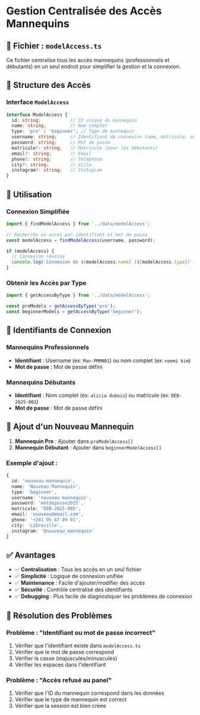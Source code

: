 # Gestion Centralisée des Accès Mannequins

## 📁 Fichier : `modelAccess.ts`

Ce fichier centralise tous les accès mannequins (professionnels et débutants) en un seul endroit pour simplifier la gestion et la connexion.

## 🔑 Structure des Accès

### Interface `ModelAccess`
```typescript
interface ModelAccess {
  id: string;           // ID unique du mannequin
  name: string;         // Nom complet
  type: 'pro' | 'beginner'; // Type de mannequin
  username: string;     // Identifiant de connexion (nom, matricule, ou username)
  password: string;     // Mot de passe
  matricule?: string;   // Matricule (pour les débutants)
  email?: string;       // Email
  phone?: string;       // Téléphone
  city?: string;        // Ville
  instagram?: string;   // Instagram
}
```

## 🚀 Utilisation

### Connexion Simplifiée
```typescript
import { findModelAccess } from '../data/modelAccess';

// Recherche un accès par identifiant et mot de passe
const modelAccess = findModelAccess(username, password);

if (modelAccess) {
  // Connexion réussie
  console.log(`Connexion de ${modelAccess.name} (${modelAccess.type})`);
}
```

### Obtenir les Accès par Type
```typescript
import { getAccessByType } from '../data/modelAccess';

const proModels = getAccessByType('pro');
const beginnerModels = getAccessByType('beginner');
```

## 📝 Identifiants de Connexion

### Mannequins Professionnels
- **Identifiant** : Username (ex: `Man-PMMN01`) ou nom complet (ex: `noemi kim`)
- **Mot de passe** : Mot de passe défini

### Mannequins Débutants
- **Identifiant** : Nom complet (ex: `alicia dubois`) ou matricule (ex: `DEB-2025-001`)
- **Mot de passe** : Mot de passe défini

## 🔧 Ajout d'un Nouveau Mannequin

1. **Mannequin Pro** : Ajouter dans `proModelAccess[]`
2. **Mannequin Débutant** : Ajouter dans `beginnerModelAccess[]`

### Exemple d'ajout :
```typescript
{
  id: 'nouveau-mannequin',
  name: 'Nouveau Mannequin',
  type: 'beginner',
  username: 'nouveau mannequin',
  password: 'motdepasse2025',
  matricule: 'DEB-2025-005',
  email: 'nouveau@email.com',
  phone: '+241 05 67 89 01',
  city: 'Libreville',
  instagram: '@nouveau_mannequin'
}
```

## ✅ Avantages

- ✅ **Centralisation** : Tous les accès en un seul fichier
- ✅ **Simplicité** : Logique de connexion unifiée
- ✅ **Maintenance** : Facile d'ajouter/modifier des accès
- ✅ **Sécurité** : Contrôle centralisé des identifiants
- ✅ **Debugging** : Plus facile de diagnostiquer les problèmes de connexion

## 🐛 Résolution des Problèmes

### Problème : "Identifiant ou mot de passe incorrect"
1. Vérifier que l'identifiant existe dans `modelAccess.ts`
2. Vérifier que le mot de passe correspond
3. Vérifier la casse (majuscules/minuscules)
4. Vérifier les espaces dans l'identifiant

### Problème : "Accès refusé au panel"
1. Vérifier que l'ID du mannequin correspond dans les données
2. Vérifier que le type de mannequin est correct
3. Vérifier que la session est bien créée
